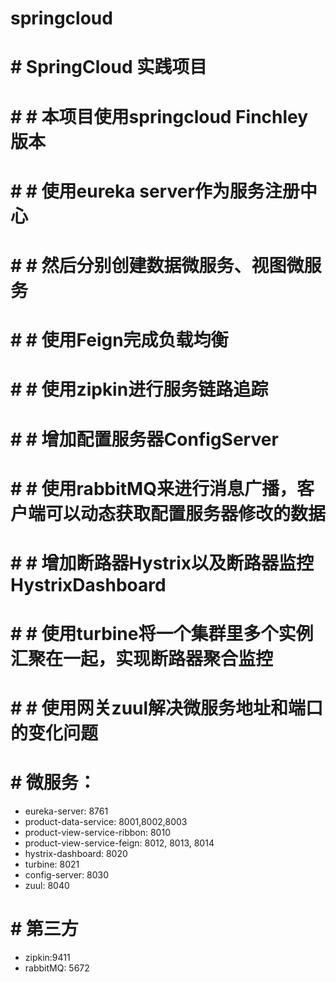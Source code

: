 # springcloud
# # SpringCloud 实践项目
# # # 本项目使用springcloud Finchley版本
# # # 使用eureka server作为服务注册中心
# # # 然后分别创建数据微服务、视图微服务
# # # 使用Feign完成负载均衡
# # # 使用zipkin进行服务链路追踪
# # # 增加配置服务器ConfigServer
# # # 使用rabbitMQ来进行消息广播，客户端可以动态获取配置服务器修改的数据
# # # 增加断路器Hystrix以及断路器监控HystrixDashboard
# # # 使用turbine将一个集群里多个实例汇聚在一起，实现断路器聚合监控
# # # 使用网关zuul解决微服务地址和端口的变化问题
# # 微服务：
   - eureka-server: 8761
   - product-data-service: 8001,8002,8003
   - product-view-service-ribbon: 8010
   - product-view-service-feign: 8012, 8013, 8014
   - hystrix-dashboard: 8020
   - turbine: 8021
   - config-server: 8030
   - zuul: 8040
# # 第三方
   - zipkin:9411
   - rabbitMQ: 5672
